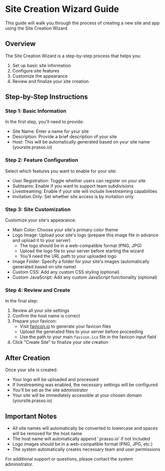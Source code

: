# Site Creation Wizard Guide

This guide will walk you through the process of creating a new site and app using the Site Creation Wizard.

## Overview

The Site Creation Wizard is a step-by-step process that helps you:
1. Set up basic site information
2. Configure site features
3. Customize the appearance
4. Review and finalize your site creation

## Step-by-Step Instructions

### Step 1: Basic Information

In the first step, you'll need to provide:
- Site Name: Enter a name for your site
- Description: Provide a brief description of your site
- Host: This will be automatically generated based on your site name (yoursite.prasso.io)

### Step 2: Feature Configuration

Select which features you want to enable for your site:
- User Registration: Toggle whether users can register on your site
- Subteams: Enable if you want to support team subdivisions
- Livestreaming: Enable if your site will include livestreaming capabilities
- Invitation Only: Set whether site access is by invitation only

### Step 3: Site Customization

Customize your site's appearance:
- Main Color: Choose your site's primary color theme
- Logo Image: Upload your site's logo (prepare this image file in advance and upload it to your server)
  - The logo should be in a web-compatible format (PNG, JPG)
  - Upload the logo file to your server before starting the wizard
  - You'll need the URL path to your uploaded logo
- Image Folder: Specify a folder for your site's images (automatically generated based on site name)
- Custom CSS: Add any custom CSS styling (optional)
- Custom JavaScript: Add any custom JavaScript functionality (optional)

### Step 4: Review and Create

In the final step:
1. Review all your site settings
2. Confirm the host name is correct
3. Prepare your favicon:
   - Visit [favicon.io](https://favicon.io/favicon-converter/) to generate your favicon files
   - Upload the generated files to your server before proceeding
   - Use the path to your main `favicon.ico` file in the favicon input field
4. Click "Create Site" to finalize your site creation

## After Creation

Once your site is created:
- Your logo will be uploaded and processed
- If livestreaming was enabled, the necessary settings will be configured
- You'll be set as the site administrator
- Your site will be immediately accessible at your chosen domain (yoursite.prasso.io)

## Important Notes

- All site names will automatically be converted to lowercase and spaces will be removed for the host name
- The host name will automatically append '.prasso.io' if not included
- Logo images should be in a web-compatible format (PNG, JPG, etc.)
- The system automatically creates necessary team and user permissions

For additional support or questions, please contact the system administrator.
